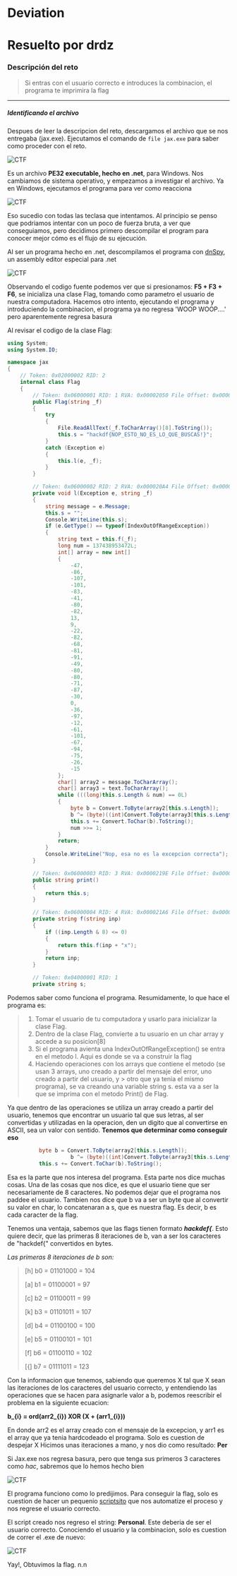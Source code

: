 
# Deviation
# Resuelto por drdz
### Descripción del reto

> Si entras con el usuario correcto e introduces la combinacion, el programa te imprimira la flag

------

##### Identificando el archivo

Despues de leer la descripcion del reto, descargamos el archivo que se nos entregaba (jax.exe). Ejecutamos el comando de `file jax.exe` para saber como proceder con el reto.

![CTF](./img/1)

Es un archivo **PE32 executable, hecho en .net**, para Windows. Nos cambiamos de sistema operativo, y empezamos a investigar el archivo.
Ya en Windows, ejecutamos el programa para ver como reacciona

![CTF](./img/2.png)

Eso sucedio con todas las teclasa que intentamos. Al principio se penso que podriamos intentar con un poco de fuerza bruta, a ver que conseguiamos, pero decidimos primero descompilar el program para conocer mejor cómo es el flujo de su ejecución.

Al ser un programa hecho en .net, descompilamos el programa con [dnSpy](https://github.com/0xd4d/dnSpy), un assembly editor especial para .net

![CTF](./img/von.jpg)

Observando el codigo fuente podemos ver que si presionamos: **F5 + F3 + F6**, se inicializa una clase Flag, tomando como parametro el usuario de nuestra computadora. Hacemos otro intento, ejecutando el programa y introduciendo la combinacion, el programa ya no regresa 'WOOP WOOP....' pero aparentemente regresa basura

Al revisar el codigo de la clase Flag:

```C#
using System;
using System.IO;

namespace jax
{
	// Token: 0x02000002 RID: 2
	internal class Flag
	{
		// Token: 0x06000001 RID: 1 RVA: 0x00002050 File Offset: 0x00000250
		public Flag(string _f)
		{
			try
			{
				File.ReadAllText(_f.ToCharArray()[8].ToString());
				this.s = "hackdf{NOP_ESTO_NO_ES_LO_QUE_BUSCAS!}";
			}
			catch (Exception e)
			{
				this.l(e, _f);
			}
		}

		// Token: 0x06000002 RID: 2 RVA: 0x000020A4 File Offset: 0x000002A4
		private void l(Exception e, string _f)
		{
			string message = e.Message;
			this.s = "";
			Console.WriteLine(this.s);
			if (e.GetType() == typeof(IndexOutOfRangeException))
			{
				string text = this.f(_f);
				long num = 137438953472L;
				int[] array = new int[]
				{
					-47,
					-86,
					-107,
					-101,
					-83,
					-41,
					-80,
					-82,
					13,
					9,
					-22,
					-82,
					-68,
					-81,
					-91,
					-49,
					-80,
					-80,
					-71,
					-87,
					-30,
					0,
					-36,
					-97,
					-12,
					-61,
					-101,
					-67,
					-94,
					-75,
					-26,
					-15
				};
				char[] array2 = message.ToCharArray();
				char[] array3 = text.ToCharArray();
				while (((long)this.s.Length & num) == 0L)
				{
					byte b = Convert.ToByte(array2[this.s.Length]);
					b ^= (byte)((int)Convert.ToByte(array3[this.s.Length % 8]) + array[this.s.Length]);
					this.s += Convert.ToChar(b).ToString();
					num >>= 1;
				}
				return;
			}
			Console.WriteLine("Nop, esa no es la excepcion correcta");
		}

		// Token: 0x06000003 RID: 3 RVA: 0x0000219E File Offset: 0x0000039E
		public string print()
		{
			return this.s;
		}

		// Token: 0x06000004 RID: 4 RVA: 0x000021A6 File Offset: 0x000003A6
		private string f(string inp)
		{
			if ((inp.Length & 8) <= 0)
			{
				return this.f(inp + "x");
			}
			return inp;
		}

		// Token: 0x04000001 RID: 1
		private string s;

```
Podemos saber como funciona el programa.
Resumidamente, lo  que hace el programa es:

> 1. Tomar el usuario de tu computadora y usarlo para inicializar la clase Flag.
> 2. Dentro de la clase Flag, convierte a tu usuario en un char array y accede a su posicion[8]
> 3. Si el programa avienta una IndexOutOfRangeException() se entra en el metodo l. Aqui es donde se va a construir la flag
> 4. Haciendo operaciones con los arrays que contiene el metodo (se usan 3 arrays, uno creado a partir del mensaje del error, uno creado a partir del usuario, y  > otro que ya tenia el mismo programa), se va creando una variable string s. esta va a ser la que se imprima con el metodo Print() de Flag.

Ya que dentro de las operaciones se utiliza un array creado a partir del usuario, tenemos que encontrar un usuario tal que sus letras, al ser convertidas y utilizadas en la operacion, den un digito que al convertirse en ASCII, sea un valor con sentido. **Tenemos que determinar como conseguir eso**

```C#
          byte b = Convert.ToByte(array2[this.s.Length]);
					b ^= (byte)((int)Convert.ToByte(array3[this.s.Length % 8]) + array[this.s.Length]);
          this.s += Convert.ToChar(b).ToString();
```

Esa es la parte que nos interesa del programa. Esta parte nos dice muchas cosas. Una de las cosas que nos dice, es que el usuario tiene que ser necesariamente de 8 caracteres. No podemos dejar que el programa nos paddee el usuario. Tambien nos dice que b va a ser un byte que al convertir su valor en char, lo concatenaran a s, que es nuestra flag. Es decir, b es cada caracter de la flag.

Tenemos una ventaja, sabemos que las flags tienen formato ***hackdef{***. Esto quiere decir, que las primeras 8 iteraciones de b, van a ser los caracteres de "hackdef{" convertidos en bytes.

*Las primeras 8 iteraciones de b son:*

> [h] b0 = 01101000 = 104
> 
> [a] b1 = 01100001 = 97
> 
> [c] b2 = 01100011 = 99
> 
> [k] b3 = 01101011 = 107
> 
> [d] b4 = 01100100 = 100 
> 
> [e] b5 = 01100101 = 101
> 
> [f] b6 = 01100110 = 102
> 
> [{] b7 = 01111011 = 123

Con la informacion que tenemos, sabiendo que queremos X tal que X sean las iteraciones de los caracteres del usuario correcto, y entendiendo las operaciones que se hacen para asignarle valor a b, podemos reescribir el problema en la siguiente ecuacion:
 

 **b_{i} = ord(arr2_{i}) XOR (X + (arr1_{i}))**


En donde arr2 es el array creado con el mensaje de la excepcion, y arr1 es el array que ya tenia hardcodeado el programa.
Solo es cuestion de despejar X
Hicimos unas iteraciones a mano, y nos dio como resultado: **Per**

Si Jax.exe nos regresa basura, pero que tenga sus primeros 3 caracteres como *hac*, sabremos que lo hemos hecho bien


![CTF](./img/3.png)

El programa funciono como lo predijimos. Para conseguir la flag, solo es cuestion de hacer un pequenio [scriptsito](https://github.com/Drdzmtz/hackdef-quals-2020/blob/master/Reversing/Deviation/Solve.py) que nos automatize el proceso y nos regrese el usuario correcto.

El script creado nos regreso el string: **Personal**. Este deberia de ser el usuario correcto. Conociendo el usuario y la combinacion, solo es cuestion de correr el .exe de nuevo:

![CTF](./img/flag.png)


Yay!, Obtuvimos la flag. n.n
